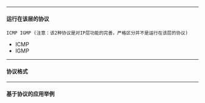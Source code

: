 
---

#### 运行在该层的协议

```
ICMP IGMP (注意：该2种协议是对IP层功能的完善，严格区分并不是运行在该层的协议)
```

* ICMP
* IGMP

---

#### 协议格式

---

#### 基于协议的应用举例



